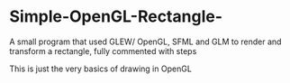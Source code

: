 # Simple-OpenGL-Rectangle-
A small program that used GLEW/ OpenGL, SFML and GLM to render and transform a rectangle, fully commented with steps

This is just the very basics of drawing in OpenGL 
